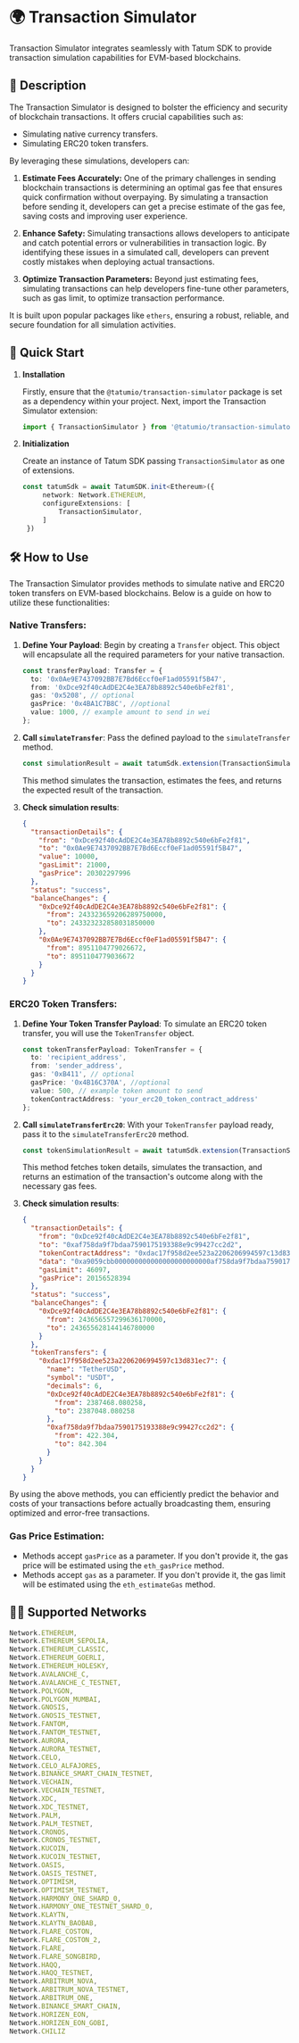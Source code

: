# 🌍 Transaction Simulator

Transaction Simulator integrates seamlessly with Tatum SDK to provide transaction simulation capabilities for EVM-based blockchains.

## 📖 Description

The Transaction Simulator is designed to bolster the efficiency and security of blockchain transactions. It offers crucial capabilities such as:

- Simulating native currency transfers.
- Simulating ERC20 token transfers.

By leveraging these simulations, developers can:

1. **Estimate Fees Accurately:** One of the primary challenges in sending blockchain transactions is determining an optimal gas fee that ensures quick confirmation without overpaying. By simulating a transaction before sending it, developers can get a precise estimate of the gas fee, saving costs and improving user experience.

2. **Enhance Safety:** Simulating transactions allows developers to anticipate and catch potential errors or vulnerabilities in transaction logic. By identifying these issues in a simulated call, developers can prevent costly mistakes when deploying actual transactions.

3. **Optimize Transaction Parameters:** Beyond just estimating fees, simulating transactions can help developers fine-tune other parameters, such as gas limit, to optimize transaction performance.

It is built upon popular packages like `ethers`, ensuring a robust, reliable, and secure foundation for all simulation activities.

## 🚀 Quick Start

1. **Installation**

   Firstly, ensure that the `@tatumio/transaction-simulator` package is set as a dependency within your project. Next, import the Transaction Simulator extension:

   ```typescript
   import { TransactionSimulator } from '@tatumio/transaction-simulator';
   ```

2. **Initialization**

   Create an instance of Tatum SDK passing `TransactionSimulator` as one of extensions.

   ```typescript
   const tatumSdk = await TatumSDK.init<Ethereum>({
        network: Network.ETHEREUM,
        configureExtensions: [
            TransactionSimulator,
        ]
    })
   ```

## 🛠️ How to Use

The Transaction Simulator provides methods to simulate native and ERC20 token transfers on EVM-based blockchains. Below is a guide on how to utilize these functionalities:

### Native Transfers:

1. **Define Your Payload**:
   Begin by creating a `Transfer` object. This object will encapsulate all the required parameters for your native transaction.

    ```typescript
    const transferPayload: Transfer = {
      to: '0x0Ae9E7437092BB7E7Bd6Eccf0eF1ad05591f5B47',
      from: '0xDce92f40cAdDE2C4e3EA78b8892c540e6bFe2f81',
      gas: '0x5208', // optional
      gasPrice: '0x4BA1C7B8C', //optional
      value: 1000, // example amount to send in wei
    };
    ```

2. **Call `simulateTransfer`**:
   Pass the defined payload to the `simulateTransfer` method.

    ```typescript
    const simulationResult = await tatumSdk.extension(TransactionSimulator).simulateTransfer(transferPayload);
    ```

   This method simulates the transaction, estimates the fees, and returns the expected result of the transaction.

3. **Check simulation results**:

   ```json
   {
     "transactionDetails": {
       "from": "0xDce92f40cAdDE2C4e3EA78b8892c540e6bFe2f81",
       "to": "0x0Ae9E7437092BB7E7Bd6Eccf0eF1ad05591f5B47",
       "value": 10000,
       "gasLimit": 21000,
       "gasPrice": 20302297996
     },
     "status": "success",
     "balanceChanges": {
       "0xDce92f40cAdDE2C4e3EA78b8892c540e6bFe2f81": {
         "from": 243323659206289750000,
         "to": 243323232858031850000
       },
       "0x0Ae9E7437092BB7E7Bd6Eccf0eF1ad05591f5B47": {
         "from": 8951104779026672,
         "to": 8951104779036672
       }
     }
   }
   ```

### ERC20 Token Transfers:

1. **Define Your Token Transfer Payload**:
   To simulate an ERC20 token transfer, you will use the `TokenTransfer` object.

    ```typescript
    const tokenTransferPayload: TokenTransfer = {
      to: 'recipient_address',
      from: 'sender_address',
      gas: '0xB411', // optional
      gasPrice: '0x4B16C370A', //optional
      value: 500, // example token amount to send
      tokenContractAddress: 'your_erc20_token_contract_address'
    };
    ```

2. **Call `simulateTransferErc20`**:
   With your `TokenTransfer` payload ready, pass it to the `simulateTransferErc20` method.

    ```typescript
    const tokenSimulationResult = await tatumSdk.extension(TransactionSimulator).simulateTransferErc20(tokenTransferPayload);
    ```

   This method fetches token details, simulates the transaction, and returns an estimation of the transaction's outcome along with the necessary gas fees.

3. **Check simulation results**:

   ```json
   {
     "transactionDetails": {
       "from": "0xDce92f40cAdDE2C4e3EA78b8892c540e6bFe2f81",
       "to": "0xaf758da9f7bdaa7590175193388e9c99427cc2d2",
       "tokenContractAddress": "0xdac17f958d2ee523a2206206994597c13d831ec7",
       "data": "0xa9059cbb000000000000000000000000af758da9f7bdaa7590175193388e9c99427cc2d2000000000000000000000000000000000000000000000000000000001908b100",
       "gasLimit": 46097,
       "gasPrice": 20156528394
     },
     "status": "success",
     "balanceChanges": {
       "0xDce92f40cAdDE2C4e3EA78b8892c540e6bFe2f81": {
         "from": 243656557299636170000,
         "to": 243655628144146780000
       }
     },
     "tokenTransfers": {
       "0xdac17f958d2ee523a2206206994597c13d831ec7": {
         "name": "TetherUSD",
         "symbol": "USDT",
         "decimals": 6,
         "0xDce92f40cAdDE2C4e3EA78b8892c540e6bFe2f81": {
           "from": 2387468.080258,
           "to": 2387048.080258
         },
         "0xaf758da9f7bdaa7590175193388e9c99427cc2d2": {
           "from": 422.304,
           "to": 842.304
         }
       }
     }
   }
   ```

By using the above methods, you can efficiently predict the behavior and costs of your transactions before actually broadcasting them, ensuring optimized and error-free transactions.

### Gas Price Estimation:

   - Methods accept `gasPrice` as a parameter. If you don't provide it, the gas price will be estimated using the `eth_gasPrice` method.
   - Methods accept `gas` as a parameter. If you don't provide it, the gas limit will be estimated using the `eth_estimateGas` method.


## 🔗🔗 Supported Networks

```typescript
Network.ETHEREUM,
Network.ETHEREUM_SEPOLIA,
Network.ETHEREUM_CLASSIC,
Network.ETHEREUM_GOERLI,
Network.ETHEREUM_HOLESKY,
Network.AVALANCHE_C,
Network.AVALANCHE_C_TESTNET,
Network.POLYGON,
Network.POLYGON_MUMBAI,
Network.GNOSIS,
Network.GNOSIS_TESTNET,
Network.FANTOM,
Network.FANTOM_TESTNET,
Network.AURORA,
Network.AURORA_TESTNET,
Network.CELO,
Network.CELO_ALFAJORES,
Network.BINANCE_SMART_CHAIN_TESTNET,
Network.VECHAIN,
Network.VECHAIN_TESTNET,
Network.XDC,
Network.XDC_TESTNET,
Network.PALM,
Network.PALM_TESTNET,
Network.CRONOS,
Network.CRONOS_TESTNET,
Network.KUCOIN,
Network.KUCOIN_TESTNET,
Network.OASIS,
Network.OASIS_TESTNET,
Network.OPTIMISM,
Network.OPTIMISM_TESTNET,
Network.HARMONY_ONE_SHARD_0,
Network.HARMONY_ONE_TESTNET_SHARD_0,
Network.KLAYTN,
Network.KLAYTN_BAOBAB,
Network.FLARE_COSTON,
Network.FLARE_COSTON_2,
Network.FLARE,
Network.FLARE_SONGBIRD,
Network.HAQQ,
Network.HAQQ_TESTNET,
Network.ARBITRUM_NOVA,
Network.ARBITRUM_NOVA_TESTNET,
Network.ARBITRUM_ONE,
Network.BINANCE_SMART_CHAIN,
Network.HORIZEN_EON,
Network.HORIZEN_EON_GOBI,
Network.CHILIZ
```
